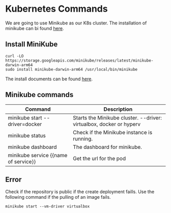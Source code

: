 # Kubernetes Commands

We are going to use Minikube as our K8s cluster.
The installation of minikube can bi found [here](https://minikube.sigs.k8s.io/docs/start/).

## Install MiniKube

```code
curl -LO https://storage.googleapis.com/minikube/releases/latest/minikube-darwin-arm64
sudo install minikube-darwin-arm64 /usr/local/bin/minikube
```

The install documents can be found [here](https://minikube.sigs.k8s.io/docs/start/).

## Minikube commands

|Command|Description|
|---|---|
|minikube start --driver=docker|Starts the Minikube cluster. --driver: virtualbox, docker or hyperv|
|minikube status|Check if the Minikube instance is running.|
|minikube dashboard|The dashboard for minikube.|
|minikube service {{name of service}}|Get the url for the pod|

## Error

Check if the repository is public if the create deployment faills.
Use the following command if the pulling of an image fails.

```code
minikube start --vm-driver virtualbox
```

